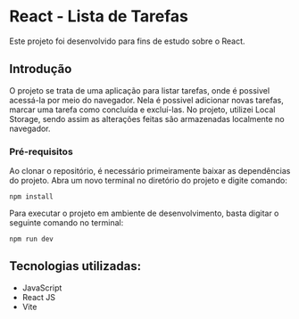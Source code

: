 # React - Lista de Tarefas

Este projeto foi desenvolvido para fins de estudo sobre o React.

## Introdução

O projeto se trata de uma aplicação para listar tarefas, onde é possivel acessá-la por meio do navegador. Nela é possivel adicionar novas tarefas, marcar uma tarefa como concluída e excluí-las. No projeto, utilizei Local Storage, sendo assim as alterações feitas são armazenadas localmente no navegador.

### Pré-requisitos

Ao clonar o repositório, é necessário primeiramente baixar as dependências do projeto. Abra um novo terminal no diretório do projeto e digite comando:
```
npm install
```
Para executar o projeto em ambiente de desenvolvimento, basta digitar o seguinte comando no terminal:
```
npm run dev
```

## Tecnologias utilizadas:

* JavaScript
* React JS
* Vite